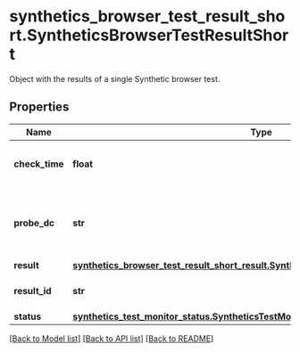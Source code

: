 # synthetics_browser_test_result_short.SyntheticsBrowserTestResultShort

Object with the results of a single Synthetic browser test.
## Properties
Name | Type | Description | Notes
------------ | ------------- | ------------- | -------------
**check_time** | **float** | Last time the browser test was performed. | [optional] 
**probe_dc** | **str** | Location from which the Browser test was performed. | [optional] 
**result** | [**synthetics_browser_test_result_short_result.SyntheticsBrowserTestResultShortResult**](SyntheticsBrowserTestResultShortResult.md) |  | [optional] 
**result_id** | **str** | ID of the browser test result. | [optional] 
**status** | [**synthetics_test_monitor_status.SyntheticsTestMonitorStatus**](SyntheticsTestMonitorStatus.md) |  | [optional] 

[[Back to Model list]](../README.md#documentation-for-models) [[Back to API list]](../README.md#documentation-for-api-endpoints) [[Back to README]](../README.md)


